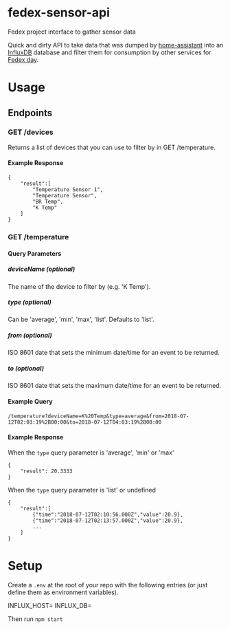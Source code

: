 # fedex-sensor-api
Fedex project interface to gather sensor data

Quick and dirty API to take data that was dumped by [home-assistant](https://www.home-assistant.io/) into an [InfluxDB](https://github.com/influxdata/influxdb) database and filter them for consumption by other services for [Fedex day](https://www.scrum.org/resources/fedex-day-lighting-corporate-passion).

# Usage

## Endpoints

### GET /devices

Returns a list of devices that you can use to filter by in GET /temperature.

#### Example Response

```
{
	"result":[
		"Temperature Sensor 1",
		"Temperature Sensor",
		"BR Temp",
		"K Temp"
	]
}
```

### GET /temperature

#### Query Parameters

##### deviceName (optional)
The name of the device to filter by (e.g. 'K Temp').
##### type (optional)
Can be 'average', 'min', 'max', 'list'. Defaults to 'list'.
##### from (optional)
ISO 8601 date that sets the minimum date/time for an event to be returned.
##### to  (optional)
ISO 8601 date that sets the maximum date/time for an event to be returned.

#### Example Query

`/temperature?deviceName=K%20Temp&type=average&from=2018-07-12T02:03:19%2B00:00&to=2018-07-12T04:03:19%2B00:00`

#### Example Response

When the `type` query parameter is 'average', 'min' or 'max'

```
{
	"result": 20.3333
}
```

When the `type` query parameter is 'list' or undefined

```
{
	"result":[
		{"time":"2018-07-12T02:10:56.000Z","value":20.9},
		{"time":"2018-07-12T02:13:57.000Z","value":20.9},
		...
	]
}
```

# Setup

Create a `.env` at the root of your repo with the following entries (or just define them as environment variables).

INFLUX_HOST=<hostname of influx DB>
INFLUX_DB=<database name in influx DB>

Then run `npm start`
